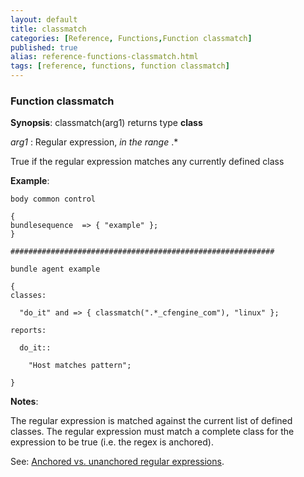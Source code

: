 ```yaml
---
layout: default
title: classmatch
categories: [Reference, Functions,Function classmatch]
published: true
alias: reference-functions-classmatch.html
tags: [reference, functions, function classmatch]
---
```


### Function classmatch

**Synopsis**: classmatch(arg1) returns type **class**

  
 *arg1* : Regular expression, *in the range* .\*   

True if the regular expression matches any currently defined class

**Example**:  
   

```cf3
body common control

{
bundlesequence  => { "example" };
}

###########################################################

bundle agent example

{     
classes:

  "do_it" and => { classmatch(".*_cfengine_com"), "linux" }; 

reports:

  do_it::

    "Host matches pattern";

}
```

**Notes**:  
   

The regular expression is matched against the current list of defined
classes. The regular expression must match a complete class for the
expression to be true (i.e. the regex is anchored).

See: [Anchored vs. unanchored regular
expressions](#Anchored-vs_002e-unanchored-regular-expressions).
